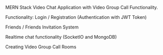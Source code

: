 MERN Stack Video Chat Application with Video Group Call Functionality.

Functionality:
Login / Registration (Authentication with JWT Token)

Friends / Friends Invitation System

Realtime chat functionality (SocketIO and MongoDB)

Creating Video Group Call Rooms

